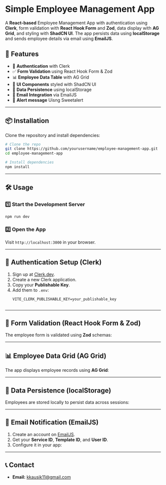 # Simple Employee Management App

A **React-based** Employee Management App with authentication using **Clerk**, form validation with **React Hook Form** and **Zod**, data display with **AG Grid**, and styling with **ShadCN UI**. The app persists data using **localStorage** and sends employee details via email using **EmailJS**.

## 🚀 Features

- 🔑 **Authentication** with Clerk
- ✅ **Form Validation** using React Hook Form & Zod
- 📊 **Employee Data Table** with AG Grid
- 🎨 **UI Components** styled with ShadCN UI
- 💾 **Data Persistence** using localStorage
- 📧 **Email Integration** via EmailJS
- 🧧  **Alert message** Uisng Sweetalert

---

## 📦 Installation

Clone the repository and install dependencies:

```sh
# Clone the repo
git clone https://github.com/yourusername/employee-management-app.git
cd employee-management-app

# Install dependencies
npm install
```

---

## 🛠️ Usage

### 1️⃣ Start the Development Server
```sh
npm run dev
```

### 2️⃣ Open the App
Visit `http://localhost:3000` in your browser.

---

## 🔑 Authentication Setup (Clerk)

1. Sign up at [Clerk.dev](https://clerk.dev/).
2. Create a new Clerk application.
3. Copy your **Publishable Key**.
4. Add them to `.env`:
   ```env
   VITE_CLERK_PUBLISHABLE_KEY=your_publishable_key
  
   ```

---

## 📝 Form Validation (React Hook Form & Zod)

The employee form is validated using **Zod** schemas:


---

## 📊 Employee Data Grid (AG Grid)

The app displays employee records using **AG Grid**:


---

## 💾 Data Persistence (localStorage)

Employees are stored locally to persist data across sessions:


---

## 📧 Email Notification (EmailJS)

1. Create an account on [EmailJS](https://www.emailjs.com/).
2. Get your **Service ID**, **Template ID**, and **User ID**.
3. Configure it in your app:
  

---


## 📞 Contact

- **Email:** kkausik11@gmail.com



